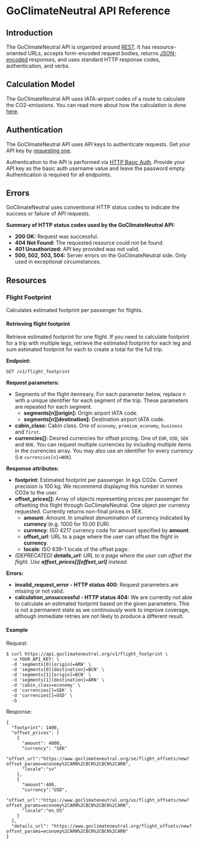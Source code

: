 # GoClimateNeutral API Reference

## Introduction

The GoClimateNeutral API is organized around [REST][rest]. It has
resource-oriented URLs, accepts form-encoded request bodies, returns
[JSON-encoded][json] responses, and uses standard HTTP response codes,
authentication, and verbs.

[rest]: https://developer.mozilla.org/en-US/docs/Glossary/REST
[json]: http://www.json.org/

## Calculation Model

The GoClimateNeutral API uses IATA-airport codes of a route to calculate the 
CO2-emissions. You can read more about how the 
calculation is done [here][pdf].

[pdf]: https://www.goclimateneutral.org/blog/wp-content/uploads/2019/04/Calculations-in-GoClimateNeutral-Flight-Footprint-API.pdf

## Authentication

The GoClimateNeutral API uses API keys to authenticate requests. Get your API
key by [requesting one][request].

Authentication to the API is performed via [HTTP Basic Auth][basic-auth].
Provide your API key as the basic auth username value and leave the password
empty. Authentication is required for all endpoints.

[request]: ./api_keys
[basic-auth]: https://developer.mozilla.org/en-US/docs/Web/HTTP/Authentication

## Errors

GoClimateNeutral uses conventional HTTP status codes to indicate the success or
failure of API requests.

**Summary of HTTP status codes used by the GoClimateNeutral API:**

- **200 OK:** Request was successful.
- **404 Not Found:** The requested resource could not be found.
- **401 Unauthorized:** API key provided was not valid.
- **500, 502, 503, 504:** Server errors on the GoClimateNeutral side. Only used
  in exceptional circumstances.

## Resources

### Flight Footprint

Calculates estimated footprint per passenger for flights.

#### Retrieving flight footprint

Retrieve estimated footprint for one flight. If you need to calculate footprint
for a trip with multiple legs, retrieve the estimated footprint for each leg
and sum estimated footprint for each to create a total for the full trip.

**Endpoint:**

`GET /v1/flight_footprint`

**Request parameters:**

- Segments of the flight itenireary. For each parameter below, replace n with a unique identifier for each segment of the trip. These parameters are repeated for each segment.
  - **segments[n][origin]:** Origin airport IATA code.
  - **segments[n][destination]:** Destination airport IATA code.
- **cabin_class:** Cabin class. One of `economy`, `premium_economy`, `business`
  and `first`.
- **currencies[]:** Desired currencies for offset pricing. One of `EUR`, `USD`, `SEK` and `NOK`. You can request multiple currencies by including multiple items in the currencies array. You may also use an identifier for every currency (i.e `currencies[n]=NOK`).

**Response attributes:**

- **footprint**: Estimated footprint per passenger. In kgs CO2e.  Current
  precision is 100 kg. We recommend displaying this number in tonnes CO2e to the
  user.
- **offset_prices[]:** Array of objects representing prices per passenger for
  offsetting this flight through GoClimateNeutral. One object per currency
  requested.
  Currently returns non-final prices in SEK.
  - **amount**: Amount. In smallest denomination of currency indicated by
    **currency** (e.g. 1000 for 10.00 EUR).
  - **currency**: ISO 4217 currency code for amount specified by **amount**.
  - **offset\_url**: URL to a page where the user can offset the flight in **currency**.
  - **locale**: ISO 639-1 locale of the offset page.
- _(DEPRECATED) **details\_url**: URL to a page where the user can offset the flight. Use **offset\_prices[][offset\_url]** instead._

**Errors:**

- **invalid\_request\_error - HTTP status 400**: Request parameters are missing
  or not valid.
- **calculation_unsuccessful - HTTP status 404:** We are currently not able to
  calculate an estimated footprint based on the given parameters. This is not a
  permanent state as we continuously work to improve coverage, although
  immediate retries are not likely to produce a different result.

#### Example

Request:

    $ curl https://api.goclimateneutral.org/v1/flight_footprint \
      -u YOUR_API_KEY: \
      -d 'segments[0][origin]=ARN' \
      -d 'segments[0][destination]=BCN' \
      -d 'segments[1][origin]=BCN' \
      -d 'segments[1][destination]=ARN' \
      -d 'cabin_class=economy' \
      -d 'currencies[]=SEK' \
      -d 'currencies[]=USD' \
      -G

Response:

    {
      "footprint": 1400,
      "offset_prices": [
        {
          "amount": 4000,
          "currency": "SEK"
          "offset_url":"https://www.goclimateneutral.org/se/flight_offsets/new?offset_params=economy%2CARN%2CBCN%2CBCN%2CARN",
          "locale":"sv"
        },
        {
          "amount":400,
          "currency":"USD",
          "offset_url":"https://www.goclimateneutral.org/us/flight_offsets/new?offset_params=economy%2CARN%2CBCN%2CBCN%2CARN",
          "locale":"en_US"
        }
      ],
      "details_url": "https://www.goclimateneutral.org/flight_offsets/new?offset_params=economy%2CARN%2CBCN%2CBCN%2CARN"
    }

